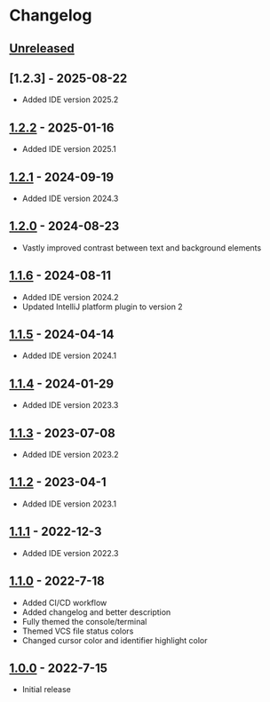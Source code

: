 # Changelog

## [Unreleased]

## [1.2.3] - 2025-08-22
- Added IDE version 2025.2

## [1.2.2] - 2025-01-16
- Added IDE version 2025.1

## [1.2.1] - 2024-09-19
- Added IDE version 2024.3

## [1.2.0] - 2024-08-23
- Vastly improved contrast between text and background elements

## [1.1.6] - 2024-08-11
- Added IDE version 2024.2
- Updated IntelliJ platform plugin to version 2

## [1.1.5] - 2024-04-14
- Added IDE version 2024.1

## [1.1.4] - 2024-01-29
- Added IDE version 2023.3

## [1.1.3] - 2023-07-08
- Added IDE version 2023.2

## [1.1.2] - 2023-04-1
- Added IDE version 2023.1

## [1.1.1] - 2022-12-3
- Added IDE version 2022.3

## [1.1.0] - 2022-7-18
- Added CI/CD workflow
- Added changelog and better description
- Fully themed the console/terminal
- Themed VCS file status colors
- Changed cursor color and identifier highlight color

## [1.0.0] - 2022-7-15
- Initial release

[Unreleased]: https://github.com/frykher/jetbrains-kanagawa-theme/compare/v1.2.2...HEAD
[1.2.2]: https://github.com/frykher/jetbrains-kanagawa-theme/releases/tag/v1.2.2
[1.2.1]: https://github.com/frykher/jetbrains-kanagawa-theme/releases/tag/v1.2.1
[1.2.0]: https://github.com/frykher/jetbrains-kanagawa-theme/releases/tag/v1.2.0
[1.1.6]: https://github.com/frykher/jetbrains-kanagawa-theme/releases/tag/v1.1.6
[1.1.5]: https://github.com/frykher/jetbrains-kanagawa-theme/releases/tag/v1.1.5
[1.1.4]: https://github.com/frykher/jetbrains-kanagawa-theme/releases/tag/v1.1.4
[1.1.3]: https://github.com/frykher/jetbrains-kanagawa-theme/releases/tag/v1.1.3
[1.1.2]: https://github.com/frykher/jetbrains-kanagawa-theme/releases/tag/v1.1.2
[1.1.1]: https://github.com/frykher/jetbrains-kanagawa-theme/releases/tag/v1.1.1
[1.1.0]: https://github.com/frykher/jetbrains-kanagawa-theme/releases/tag/v1.1.0
[1.0.0]: https://github.com/frykher/jetbrains-kanagawa-theme/releases/tag/v1.0.0
